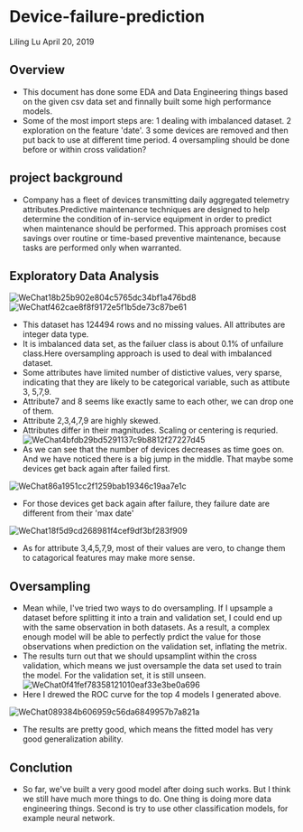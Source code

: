 # Device-failure-prediction
Liling Lu
April 20, 2019
## Overview
* This document has done some EDA and Data Engineering things based on the given csv data set and finnally built some high performance models.
* Some of the most import steps are: 1 dealing with imbalanced dataset. 2 exploration on the feature 'date'. 3 some devices are removed and then put back to use at different time period. 4 oversampling should be done before or within cross validation?
## project background
* Company has a fleet of devices transmitting daily aggregated telemetry attributes.Predictive maintenance techniques are designed to help determine the condition of in-service  equipment in order to predict when maintenance should be performed. This approach promises cost savings over routine or time-based preventive  maintenance, because tasks are performed only when warranted.
## Exploratory Data Analysis

![WeChat18b25b902e804c5765dc34bf1a476bd8](https://user-images.githubusercontent.com/40584525/56835120-2ded0780-6828-11e9-9a7a-1cb0aba4d1b3.png)
![WeChatf462cae8f8f9172e5f1b5de73c87be61](https://user-images.githubusercontent.com/40584525/56835125-30e7f800-6828-11e9-938c-471d42a15a4c.png)
* This dataset has 124494 rows and no missing values. All attributes are integer data type.
* It is imbalanced data set, as the failuer class is about 0.1% of unfailure class.Here oversampling approach is used to deal with imbalanced dataset.
* Some attributes have limited number of distictive values, very sparse, indicating that they are likely to be categorical variable, such as attibute 3, 5,7,9.
* Attribute7 and 8 seems like exactly same to each other, we can drop one of them.
* Attribute 2,3,4,7,9 are highly skewed.
* Attributes differ in their magnitudes. Scaling or centering is requried.
![WeChat4bfdb29bd5291137c9b8812f27227d45](https://user-images.githubusercontent.com/40584525/56835547-60e3cb00-6829-11e9-832c-cf98064e35af.png)
* As we can see that the  number of devices decreases as time goes on. And we have noticed there is a big jump in the middle. That maybe some devices get back again after failed first.

![WeChat86a1951cc2f1259bab19346c19aa7e1c](https://user-images.githubusercontent.com/40584525/56835953-81f8eb80-682a-11e9-9998-9cb5e3a6ac17.png)

* For those devices get back again after failure, they failure date are different from their 'max date'

![WeChat18f5d9cd268981f4cef9df3bf283f909](https://user-images.githubusercontent.com/40584525/56836286-a1dcdf00-682b-11e9-964c-4adee3267e07.png)

* As for attribute 3,4,5,7,9, most of their values are vero, to change them to catagorical features may make more sense.

## Oversampling
* Mean while, I've tried two ways to do oversampling. If I upsample a dataset before splitting it into a train and validation set, I could end up with the same observation in both datasets. As a result, a complex enough model will be able to perfectly prdict the value for those observations when prediction on the validation set, inflating the metrix.
* The results turn out that we should upsamplint within the cross validation, which means we just oversample the data set used to train the model. For the validation set, it is still unseen.
![WeChat0f41fef78358121010eaf33e3be0a696](https://user-images.githubusercontent.com/40584525/56836325-bf11ad80-682b-11e9-82e2-c7285d6beeef.png)
* Here I drewed the ROC curve for the top 4 models I generated above.
 
![WeChat089384b606959c56da6849957b7a821a](https://user-images.githubusercontent.com/40584525/56836328-c20c9e00-682b-11e9-9180-b32ccfae9c0c.png)

* The results are pretty good, which means the fitted model has very good generalization ability.
## Conclution
* So far, we've built a very good model after doing such works. But I think we still have much more things to do. One thing is doing more data engineering things. Second is try to use other classification models, for example neural network.
